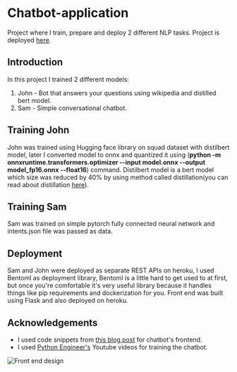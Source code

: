 # Chatbot-application
Project where I train, prepare and deploy 2 different NLP tasks. Project is deployed [here](https://lil-nlp-app.herokuapp.com/).

## Introduction
In this project I trained 2 different models:
1. John - Bot that answers your questions using wikipedia and distilled bert model.
2. Sam - Simple conversational chatbot.

## Training John
John was trained using Hugging face library on squad dataset with distilbert model, later I converted model to onnx and quantized it using (**python -m onnxruntime.transformers.optimizer --input model.onnx --output model_fp16.onnx --float16**) command. Distilbert model is a bert model which size was reduced by 40% by using method called distillation(you can read about distillation [here](https://towardsdatascience.com/knowledge-distillation-simplified-dd4973dbc764)).

## Training Sam
Sam was trained on simple pytorch fully connected neural network and intents.json file was passed as data. 

## Deployment
Sam and John were deployed as separate REST APIs on heroku, I used Bentoml as deployment library, Bentoml is a little hard to get used to at first, but once you're comfortable it's very useful library because it handles things like pip requirements and dockerization for you. Front end was built using Flask and also deployed on heroku.

## Acknowledgements
* I used code snippets from [this blog post](https://codinginfinite.com/chatbot-in-python-flask-tutorial/) for chatbot's frontend.
* I used [Python Engineer's](https://www.youtube.com/watch?v=RpWeNzfSUHw) Youtube videos for training the chatbot. 

![Front end design](https://github.com/handertolium/Chatbot-application/blob/main/Readme_imgs/home_photo.png)
